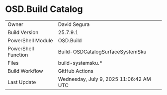 ﻿# OSD.Build Catalog

| | |
|-|-|
| Owner | David Segura |
| Build Version | 25.7.9.1 |
| PowerShell Module | OSD.Build |
| PowerShell Function | Build-OSDCatalogSurfaceSystemSku |
| Files | build-systemsku.* |
| Build Workflow | GitHub Actions |
| Last Update | Wednesday, July 9, 2025 11:06:42 AM UTC |
